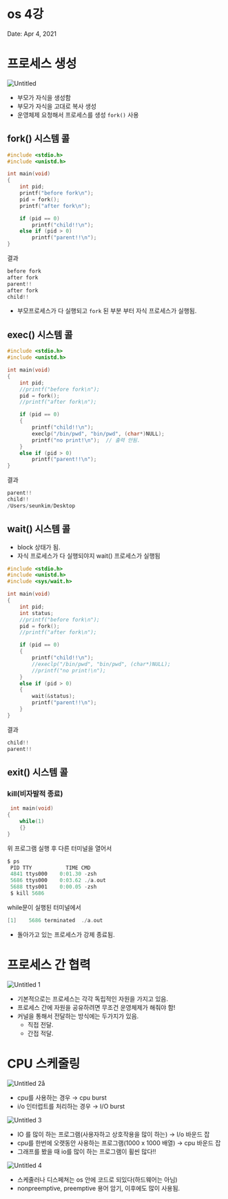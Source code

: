 # os 4강

Date: Apr 4, 2021

# 프로세스 생성

![Untitled](https://user-images.githubusercontent.com/35272802/113575231-881fb580-9658-11eb-94f1-9f609be301b7.png)

- 부모가 자식을 생성함
- 부모가 자식을 고대로 복사 생성
- 운영체제 요청해서 프로세스를 생성 `fork()` 사용

## fork() 시스템 콜

```c
#include <stdio.h>
#include <unistd.h>

int main(void)
{
	int pid;
	printf("before fork\n");
	pid = fork();
	printf("after fork\n");

	if (pid == 0)
		printf("child!!\n");
	else if (pid > 0)
		printf("parent!!\n");
}
```

결과

```c
before fork
after fork
parent!!
after fork
child!!  
```

- 부모프로세스가 다 실행되고 `fork` 된 부분 부터 자식 프로세스가 실행됨.

## exec() 시스템 콜

```c
#include <stdio.h>
#include <unistd.h>

int main(void)
{
	int pid;
	//printf("before fork\n");
	pid = fork();
	//printf("after fork\n");

	if (pid == 0)
	{
		printf("child!!\n");
		execlp("/bin/pwd", "bin/pwd", (char*)NULL);
		printf("no print!\n");  // 출력 안됨.
	}
	else if (pid > 0)
		printf("parent!!\n");
}
```

결과

```c
parent!!
child!!
/Users/seunkim/Desktop
```

## wait() 시스템 콜

- block 상태가 됨.
- 자식 프로세스가 다 실행되야지 wait() 프로세스가 실행됨

```c
#include <stdio.h>
#include <unistd.h>
#include <sys/wait.h>

int main(void)
{
	int pid;
	int status;
	//printf("before fork\n");
	pid = fork();
	//printf("after fork\n");

	if (pid == 0)
	{
		printf("child!!\n");
		//execlp("/bin/pwd", "bin/pwd", (char*)NULL);
		//printf("no print!\n");
	}
	else if (pid > 0)
	{
		wait(&status);
		printf("parent!!\n");
	}
}
```

결과

```c
child!!
parent!!
```

## exit() 시스템 콜

### kill(비자발적 종료)

```c
 int main(void)
{
	while(1)
	{}
}
```

위 프로그램 실행 후 다른 터미널을 열어서

```c
$ ps
 PID TTY           TIME CMD
 4841 ttys000    0:01.30 -zsh
 5686 ttys000    0:03.62 ./a.out
 5688 ttys001    0:00.05 -zsh
 $ kill 5686
```

while문이 실행된 터미널에서

```c
[1]    5686 terminated  ./a.out
```

- 돌아가고 있는 프로세스가 강제 종료됨.

# 프로세스 간 협력

![Untitled 1](https://user-images.githubusercontent.com/35272802/113575229-86ee8880-9658-11eb-9585-14f331a4605c.png)

- 기본적으로는 프로세스는 각각 독립적인 자원을 가지고 있음.
- 프로세스 간에 자원을 공유하려면 무조건 운영체제가 해줘야 함!
- 커널을 통해서 전달하는 방식에는 두가지가 있음.
    - 직접 전달.
    - 간접 적달.

# CPU 스케줄링

![Untitled 2](https://user-images.githubusercontent.com/35272802/113575387-bc937180-9658-11eb-8c4e-62122ddeb01a.png)å


- cpu를 사용하는 경우 → cpu burst
- i/o 인터럽트를 처리하는 경우 → I/O burst

![Untitled 3](https://user-images.githubusercontent.com/35272802/113575215-82c26b00-9658-11eb-841f-e7b23b7d40d8.png)

- IO 를 많이 하는 프로그램(사용자하고 상호작용을 많이 하는) → I/o 바운드 잡
- cpu를 한번에 오랫동안 사용하는 프로그램(1000 x 1000 배열) → cpu 바운드 잡
- 그래프를 봤을 때 io를 많이 하는 프로그램이 휠씬 많다!!

![Untitled 4](https://user-images.githubusercontent.com/35272802/113575197-7a6a3000-9658-11eb-95e2-ff435dfde04b.png)
- 스케줄러나 디스페쳐는 os 안에 코드로 되있다(하드웨어는 아님)
- nonpreemptive, preemptive 용어 암기, 이후에도 많이 사용됨.
